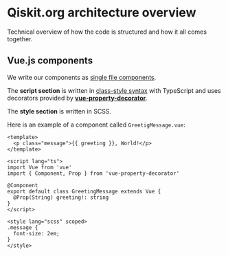
# Qiskit.org architecture overview

Technical overview of how the code is structured and how it all comes together.

## Vue.js components

We write our components as [single file components](https://vuejs.org/v2/guide/single-file-components.html).

The **script section** is written in [class-style syntax](https://class-component.vuejs.org/) with TypeScript and uses decorators provided by [**vue-property-decorator**](https://github.com/kaorun343/vue-property-decorator).

The **style section** is written in SCSS.

Here is an example of a component called `GreetigMessage.vue`:

```vue
<template>
  <p class="message">{{ greeting }}, World!</p>
</template>

<script lang="ts">
import Vue from 'vue'
import { Component, Prop } from 'vue-property-decorator'

@Component
export default class GreetingMessage extends Vue {
  @Prop(String) greeting!: string
}
</script>

<style lang="scss" scoped>
.message {
  font-size: 2em;
}
</style>
```
